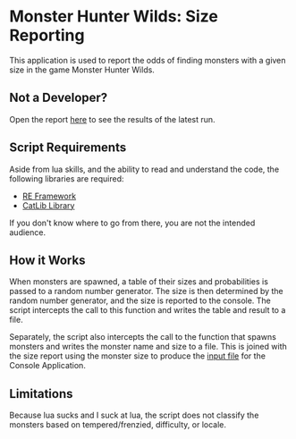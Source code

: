 # Monster Hunter Wilds: Size Reporting

This application is used to report the odds of finding monsters with a given size in the game Monster Hunter Wilds.

## Not a Developer?

Open the report [here](reports/monster_report.04_18_04_31.txt) to see the results of the latest run.

## Script Requirements

Aside from lua skills, and the ability to read and understand the code, the following libraries are required:

- [RE Framework](https://github.com/praydog/reframework-nightly/releases)
- [CatLib Library](https://www.nexusmods.com/monsterhunterwilds/mods/65)

If you don't know where to go from there, you are not the intended audience.

## How it Works

When monsters are spawned, a table of their sizes and probabilities is passed to a random number generator. The size is then determined by the random number generator, and the size is reported to the console.
The script intercepts the call to this function and writes the table and result to a file.

Separately, the script also intercepts the call to the function that spawns monsters and writes the monster name and size to a file. This is joined with the size report using the monster size to produce the [input file](src/Wilds.Probability.Parser.ConsoleHost/input/monster_probability.dat) for the Console Application.

## Limitations

Because lua sucks and I suck at lua, the script does not classify the monsters based on tempered/frenzied, difficulty, or locale.